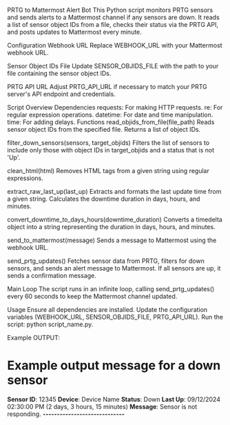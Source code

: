 PRTG to Mattermost Alert Bot
This Python script monitors PRTG sensors and sends alerts to a Mattermost channel if any sensors are down. It reads a list of sensor object IDs from a file, checks their status via the PRTG API, and posts updates to Mattermost every minute.

Configuration
Webhook URL
Replace WEBHOOK_URL with your Mattermost webhook URL.

Sensor Object IDs File
Update SENSOR_OBJIDS_FILE with the path to your file containing the sensor object IDs.

PRTG API URL
Adjust PRTG_API_URL if necessary to match your PRTG server's API endpoint and credentials.

Script Overview
Dependencies
requests: For making HTTP requests.
re: For regular expression operations.
datetime: For date and time manipulation.
time: For adding delays.
Functions
read_objids_from_file(file_path)
Reads sensor object IDs from the specified file. Returns a list of object IDs.

filter_down_sensors(sensors, target_objids)
Filters the list of sensors to include only those with object IDs in target_objids and a status that is not 'Up'.

clean_html(html)
Removes HTML tags from a given string using regular expressions.

extract_raw_last_up(last_up)
Extracts and formats the last update time from a given string. Calculates the downtime duration in days, hours, and minutes.

convert_downtime_to_days_hours(downtime_duration)
Converts a timedelta object into a string representing the duration in days, hours, and minutes.

send_to_mattermost(message)
Sends a message to Mattermost using the webhook URL.

send_prtg_updates()
Fetches sensor data from PRTG, filters for down sensors, and sends an alert message to Mattermost. If all sensors are up, it sends a confirmation message.

Main Loop
The script runs in an infinite loop, calling send_prtg_updates() every 60 seconds to keep the Mattermost channel updated.

Usage
Ensure all dependencies are installed.
Update the configuration variables (WEBHOOK_URL, SENSOR_OBJIDS_FILE, PRTG_API_URL).
Run the script: python script_name.py.

Example OUTPUT:

# Example output message for a down sensor
**Sensor ID**: 12345
**Device**: Device Name
**Status**: Down
**Last Up**: 09/12/2024 02:30:00 PM (2 days, 3 hours, 15 minutes)
**Message**: Sensor is not responding.
**-----------------------------**
